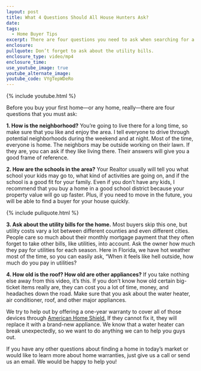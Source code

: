 ```yaml
---
layout: post
title: What 4 Questions Should All House Hunters Ask?
date:
tags:
  - Home Buyer Tips
excerpt: There are four questions you need to ask when searching for a home. I’ll go over each one for you today.
enclosure:
pullquote: Don’t forget to ask about the utility bills.
enclosure_type: video/mp4
enclosure_time:
use_youtube_image: true
youtube_alternate_image:
youtube_code: VYgTepWDeRo
---
```



{% include youtube.html %}

Before you buy your first home—or any home, really—there are four questions that you must ask:&nbsp;

**1. How is the neighborhood?** You’re going to live there for a long time, so make sure that you like and enjoy the area. I tell everyone to drive through potential neighborhoods during the weekend and at night. Most of the time, everyone is home. The neighbors may be outside working on their lawn. If they are, you can ask if they like living there. Their answers will give you a good frame of reference.

**2. How are the schools in the area?** Your Realtor usually will tell you what school your kids may go to, what kind of activities are going on, and if the school is a good fit for your family. Even if you don’t have any kids, I recommend that you buy a home in a good school district because your property value will go up faster. Plus, if you need to move in the future, you will be able to find a buyer for your house quickly.

{% include pullquote.html %}

**3. Ask about the utility bills for the home.** Most buyers skip this one, but utility costs vary a lot between different counties and even different cities. People care so much about their monthly mortgage payment that they often forget to take other bills, like utilities, into account. Ask the owner how much they pay for utilities for each season. Here in Florida, we have hot weather most of the time, so you can easily ask, “When it feels like hell outside, how much do you pay in utilities?&nbsp;

**4. How old is the roof? How old are other appliances?** If you take nothing else away from this video, it’s this. If you don’t know how old certain big-ticket items really are, they can cost you a lot of time, money, and headaches down the road. Make sure that you ask about the water heater, air conditioner, roof, and other major appliances.&nbsp;

We try to help out by offering a one-year warranty to cover all of those devices through [American Home Shield.](https://quote.ahs.com/b/homewarranty?svm_campaign=brand_c&amp;adname=Branded&amp;mkwid=sC5wyKjIW_dc&amp;pcrid=201260197189&amp;pmt=e&amp;keyword=american%20home%20shield&amp;pdv=c&amp;MarketingPartner=Google&amp;AdType=CPC&amp;Campaign=%5BB%5D+%28C%29+D%3A+Home+Shield+Brand+-+Exact&amp;utm_source=google&amp;utm_medium=cpc&amp;utm_campaign=%5BB%5D+%28C%29+D%3A+Home+Shield+Brand+-+Exact&amp;offer=EvergreenB&amp;gclid=CLvY9bPkkNUCFYO3wAod8jMN1A)&nbsp;If they cannot fix it, they will replace it with a brand-new appliance. We know that a water heater can break unexpectedly, so we want to do anything we can to help you guys out.&nbsp;

If you have any other questions about finding a home in today’s market or would like to learn more about home warranties, just give us a call or send us an email. We would be happy to help you!&nbsp;
<br>&nbsp;